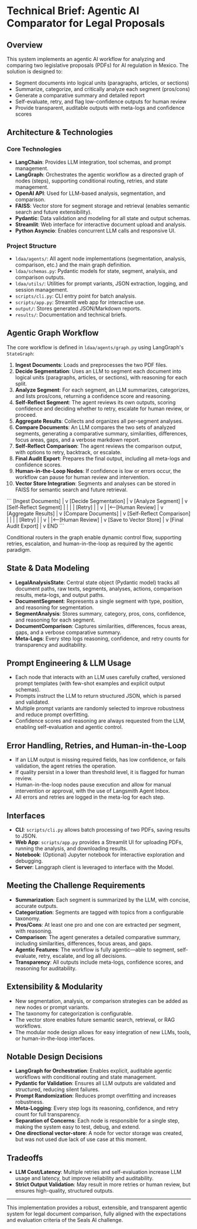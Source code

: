 # Technical Brief: Agentic AI Comparator for Legal Proposals

## Overview
This system implements an agentic AI workflow for analyzing and comparing two legislative proposals (PDFs) for AI regulation in Mexico. The solution is designed to:
- Segment documents into logical units (paragraphs, articles, or sections)
- Summarize, categorize, and critically analyze each segment (pros/cons)
- Generate a comparative summary and detailed report
- Self-evaluate, retry, and flag low-confidence outputs for human review
- Provide transparent, auditable outputs with meta-logs and confidence scores

## Architecture & Technologies

### Core Technologies
- **LangChain**: Provides LLM integration, tool schemas, and prompt management.
- **LangGraph**: Orchestrates the agentic workflow as a directed graph of nodes (steps), supporting conditional routing, retries, and state management.
- **OpenAI API**: Used for LLM-based analysis, segmentation, and comparison.
- **FAISS**: Vector store for segment storage and retrieval (enables semantic search and future extensibility).
- **Pydantic**: Data validation and modeling for all state and output schemas.
- **Streamlit**: Web interface for interactive document upload and analysis.
- **Python Asyncio**: Enables concurrent LLM calls and responsive UI.

### Project Structure
- `ldaa/agents/`: All agent node implementations (segmentation, analysis, comparison, etc.) and the main graph definition.
- `ldaa/schemas.py`: Pydantic models for state, segment, analysis, and comparison outputs.
- `ldaa/utils/`: Utilities for prompt variants, JSON extraction, logging, and session management.
- `scripts/cli.py`: CLI entry point for batch analysis.
- `scripts/app.py`: Streamlit web app for interactive use.
- `output/`: Stores generated JSON/Markdown reports.
- `results/`: Documentation and technical briefs.

## Agentic Graph Workflow

The core workflow is defined in `ldaa/agents/graph.py` using LangGraph's `StateGraph`:

1. **Ingest Documents**: Loads and preprocesses the two PDF files.
2. **Decide Segmentation**: Uses an LLM to segment each document into logical units (paragraphs, articles, or sections), with reasoning for each split.
3. **Analyze Segment**: For each segment, an LLM summarizes, categorizes, and lists pros/cons, returning a confidence score and reasoning.
4. **Self-Reflect Segment**: The agent reviews its own outputs, scoring confidence and deciding whether to retry, escalate for human review, or proceed.
5. **Aggregate Results**: Collects and organizes all per-segment analyses.
6. **Compare Documents**: An LLM compares the two sets of analyzed segments, generating a comparative summary, similarities, differences, focus areas, gaps, and a verbose markdown report.
7. **Self-Reflect Comparison**: The agent reviews the comparison output, with options to retry, backtrack, or escalate.
8. **Final Audit Export**: Prepares the final output, including all meta-logs and confidence scores.
9. **Human-in-the-Loop Nodes**: If confidence is low or errors occur, the workflow can pause for human review and intervention.
10. **Vector Store Integration**: Segments and analyses can be stored in FAISS for semantic search and future retrieval.

´´´
[Ingest Documents]
         |
         v
[Decide Segmentation]
         |
         v
[Analyze Segment]
         |
         v
[Self-Reflect Segment]
   |      |      |
   |   [Retry]   |
   |      v      |
   |<--[Human Review]
   |
   v
[Aggregate Results]
         |
         v
[Compare Documents]
         |
         v
[Self-Reflect Comparison]
   |      |      |
   |   [Retry]   |
   |      v      |
   |<--[Human Review]
   |
   v
[Save to Vector Store]
         |
         v
[Final Audit Export]
         |
         v
        END
´´´

Conditional routers in the graph enable dynamic control flow, supporting retries, escalation, and human-in-the-loop as required by the agentic paradigm.

## State & Data Modeling
- **LegalAnalysisState**: Central state object (Pydantic model) tracks all document paths, raw texts, segments, analyses, actions, comparison results, meta-logs, and output paths.
- **DocumentSegment**: Represents a single segment with type, position, and reasoning for segmentation.
- **SegmentAnalysis**: Stores summary, category, pros, cons, confidence, and reasoning for each segment.
- **DocumentComparison**: Captures similarities, differences, focus areas, gaps, and a verbose comparative summary.
- **Meta-Logs**: Every step logs reasoning, confidence, and retry counts for transparency and auditability.

## Prompt Engineering & LLM Usage
- Each node that interacts with an LLM uses carefully crafted, versioned prompt templates (with few-shot examples and explicit output schemas).
- Prompts instruct the LLM to return structured JSON, which is parsed and validated.
- Multiple prompt variants are randomly selected to improve robustness and reduce prompt overfitting.
- Confidence scores and reasoning are always requested from the LLM, enabling self-evaluation and agentic control.

## Error Handling, Retries, and Human-in-the-Loop
- If an LLM output is missing required fields, has low confidence, or fails validation, the agent retries the operation.
- If quality persist in a lower than threshold level, it is flagged for human review.
- Human-in-the-loop nodes pause execution and allow for manual intervention or approval, with the use of Langsmith Agent Inbox.
- All errors and retries are logged in the meta-log for each step.

## Interfaces
- **CLI**: `scripts/cli.py` allows batch processing of two PDFs, saving results to JSON.
- **Web App**: `scripts/app.py` provides a Streamlit UI for uploading PDFs, running the analysis, and downloading results.
- **Notebook**: (Optional) Jupyter notebook for interactive exploration and debugging.
- **Server**: Langgraph client is leveraged to interface with the Model.

## Meeting the Challenge Requirements
- **Summarization**: Each segment is summarized by the LLM, with concise, accurate outputs.
- **Categorization**: Segments are tagged with topics from a configurable taxonomy.
- **Pros/Cons**: At least one pro and one con are extracted per segment, with reasoning.
- **Comparison**: The agent generates a detailed comparative summary, including similarities, differences, focus areas, and gaps.
- **Agentic Features**: The workflow is fully agentic—able to segment, self-evaluate, retry, escalate, and log all decisions.
- **Transparency**: All outputs include meta-logs, confidence scores, and reasoning for auditability.

## Extensibility & Modularity
- New segmentation, analysis, or comparison strategies can be added as new nodes or prompt variants.
- The taxonomy for categorization is configurable.
- The vector store enables future semantic search, retrieval, or RAG workflows.
- The modular node design allows for easy integration of new LLMs, tools, or human-in-the-loop interfaces.

## Notable Design Decisions
- **LangGraph for Orchestration**: Enables explicit, auditable agentic workflows with conditional routing and state management.
- **Pydantic for Validation**: Ensures all LLM outputs are validated and structured, reducing silent failures.
- **Prompt Randomization**: Reduces prompt overfitting and increases robustness.
- **Meta-Logging**: Every step logs its reasoning, confidence, and retry count for full transparency.
- **Separation of Concerns**: Each node is responsible for a single step, making the system easy to test, debug, and extend.
- **One directional vector-store**: A node for vector storage was created, but was not used due lack of use case at this moment.

## Tradeoffs
- **LLM Cost/Latency**: Multiple retries and self-evaluation increase LLM usage and latency, but improve reliability and auditability.
- **Strict Output Validation**: May result in more retries or human review, but ensures high-quality, structured outputs.

---

This implementation provides a robust, extensible, and transparent agentic system for legal document comparison, fully aligned with the expectations and evaluation criteria of the Seals AI challenge. 

